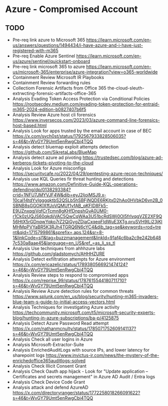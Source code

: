 # Azure - Compromised Account 

## TODO
- Pre-req link azure to Microsoft 365 https://learn.microsoft.com/en-us/answers/questions/1494434/i-have-azure-and-i-have-just-registered-with-m365
- Pre-req Enable Azure Sentinel https://learn.microsoft.com/en-us/azure/sentinel/quickstart-onboard
- Pre-req link microsoft 365 to azure https://learn.microsoft.com/en-us/microsoft-365/enterprise/azure-integration?view=o365-worldwide
- Containment Review Microsoft IR Playbooks
- Containment Review forwarding rules
- Collectiom Forensic Artifacts from Office 365 the-cloud-sleuth-extrwcting-forensic-artifacts-office-365
- Analysis Evading Token Access Protection via Conditional Policies https://rootsecdev.medium.com/evading-token-protection-for-entraid-m365-2024-edition-b0827407b6f5
- Analysis Review Azure host cli forensics https://www.inversecos.com/2023/03/azure-command-line-forensics-host-based.html
- Analysis Look for apps trusted by the email account in case of BEC https://x.com/svch0st/status/1792567933828506035?s=46&t=WvGY79Umt5enRwgCbi4TQQ
- Analysis detect bluemap exploit attempts detection https://github.com/SikretaLabs/BlueMap
- Analysis detect azure ad pivoting https://trustedsec.com/blog/azure-ad-kerberos-tickets-pivoting-to-the-cloud
- Analysis Look for Azure misconfigs https://securitycafe.ro/2022/04/29/pentesting-azure-recon-techniques/
- Analysis use KQL Queries fir threat hunting and detections https://www.amazon.com/Definitive-Guide-KQL-operations-defending/dp/0138293384?crid=1NFU7JMYVJF4W&dib=eyJ2IjoiMSJ9.x-10caI14tdYvIgggqktbS2QSLb5hSBFjNQDE6RKjtxD2hAo0HVbkD6vn2B_0SBNB8sGGOKlXffJoVQMUf1yfAB_qKFID8Fk5-E9UZnxqgjVqfCrTcmn8gKHfDnpshGvA0UM0-r1Ck0zUQJS60qkdjjVAC5QwCqWAa3U51bcRdSWj0Ol5frlvqgVZE2XF9Q56HtX5rGDnqwYqko7rZ2QiGygZDiaCxqeqFIdWuE3XTg.pruSVH9lLi23jKIMHMpPVYaBR5K3RJh4TGRQ6N6cYC4&dib_tag=se&keywords=rod+trent&qid=1715799861&sprefix=,aps,124&sr=8-1&linkCode=sl1&tag=buzzmanagement&linkId=91af4c6ba2c9e242b6487c530a8aae45&language=en_US&ref_=as_li_ss_tl
- Analysis Use techniques from ahhhzure labs https://github.com/gladstomych/AHHHZURE
- Analysis Detect exfiltration attempts for Azure environment https://x.com/ericazelic/status/1789380566921474124?s=46&t=WvGY79Umt5enRwgCbi4TQQ
- Analysis Review steps to respond to compromised apps  https://x.com/reprise_99/status/1787615544180711710?s=46&t=WvGY79Umt5enRwgCbi4TQQ
- Analysis Review Azure detection rules for common threats https://www.splunk.com/en_us/blog/security/hunting-m365-invaders-blue-team-s-guide-to-initial-access-vectors.html
- Analysis Techniques for investigating Azure activity https://techcommunity.microsoft.com/t5/microsoft-security-experts-blog/hunting-in-azure-subscriptions/ba-p/4125875
- Analysis Detect Azure Password Read attempt https://x.com/nathanmcnulty/status/1785071752609141137?s=46&t=WvGY79Umt5enRwgCbi4TQQ
- Analysis Check all user logins in Azure
- Analysis Microsoft-Extractor-Suite
- Analysis EnrichedAuditLogs with source IPs, and lower latency for sharepoint logs  https://www.invictus-ir.com/news/the-mystery-of-the-enrichedoffice365auditlogs-solved
- Analysis Check Illicit Consent Grant
- Analysis Check Oauth app hijack - Look for "Update application – Certificates and secrets management" in Azure AD Audit / Entra logs
- Analysis Check Device Code Grant
- Analysis attack and defend AzureAD https://x.com/directoryranger/status/1772258018266091622?s=46&t=WvGY79Umt5enRwgCbi4TQQ
